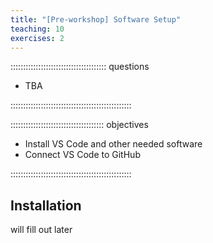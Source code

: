 ```yaml
---
title: "[Pre-workshop] Software Setup"
teaching: 10
exercises: 2
---
```


:::::::::::::::::::::::::::::::::::::: questions 

- TBA

::::::::::::::::::::::::::::::::::::::::::::::::

::::::::::::::::::::::::::::::::::::: objectives

- Install VS Code and other needed software
- Connect VS Code to GitHub

::::::::::::::::::::::::::::::::::::::::::::::::

## Installation

will fill out later
